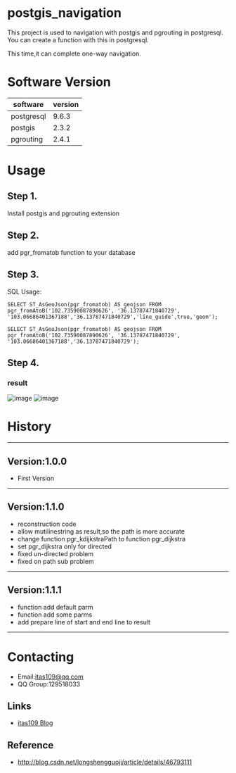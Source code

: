 # postgis_navigation

This project is used to navigation with postgis and pgrouting in postgresql.
You can create a function with this in  postgresql.

This time,it can complete one-way navigation.

# Software Version

|  software  | version 
| ---------- | -------------  
| postgresql | 9.6.3  
| postgis    | 2.3.2   
| pgrouting  | 2.4.1        

# Usage

## Step 1.
Install postgis and pgrouting extension

## Step 2.
add pgr_fromatob function to your database

## Step 3.
SQL Usage:
```
SELECT ST_AsGeoJson(pgr_fromatob) AS geojson FROM pgr_fromAtoB('102.73590087890626', '36.13787471840729', '103.06686401367188','36.13787471840729','line_guide',true,'geom');
```
```
SELECT ST_AsGeoJson(pgr_fromatob) AS geojson FROM pgr_fromAtoB('102.73590087890626', '36.13787471840729', '103.06686401367188','36.13787471840729');
```

## Step 4.
### result
![image](https://github.com/itas109/postgis_navigation/raw/master/navigation_0.png)
![image](https://github.com/itas109/postgis_navigation/raw/master/navigation_1.png)

# History
----------------------------------------------------
## Version:1.0.0

* First Version

----------------------------------------------------
## Version:1.1.0

* reconstruction code
* allow mutilinestring as result,so the path is more accurate
* change function pgr_kdijkstraPath to function pgr_dijkstra
* set pgr_dijkstra only for directed
* fixed un-directed problem
* fixed on path sub problem 

----------------------------------------------------
## Version:1.1.1

* function add default parm
* function add some parms
* add prepare line of start and end line to result

----------------------------------------------------
# Contacting

* Email:itas109@qq.com
* QQ Group:129518033

## Links

* [itas109 Blog](http://blog.csdn.net/itas109)

## Reference
* http://blog.csdn.net/longshengguoji/article/details/46793111
